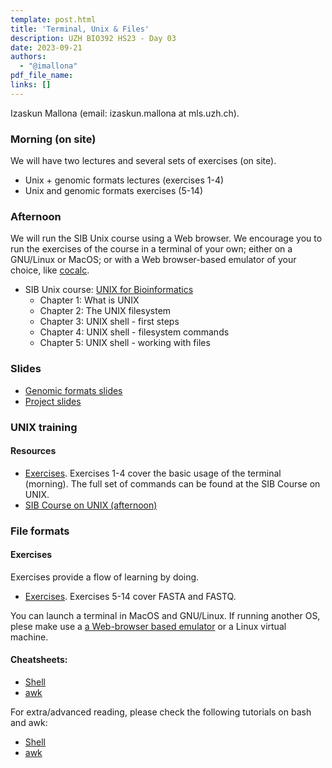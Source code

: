 ```yaml
---
template: post.html
title: 'Terminal, Unix & Files'
description: UZH BIO392 HS23 - Day 03
date: 2023-09-21
authors:
  - "@imallona"
pdf_file_name: 
links: []
---
```


Izaskun Mallona (email: izaskun.mallona at mls.uzh.ch).

### Morning (on site)

We will have two lectures and several sets of exercises (on site).

* Unix + genomic formats lectures (exercises 1-4)
* Unix and genomic formats exercises (5-14)

### Afternoon

We will run the SIB Unix course using a Web browser. We encourage you to run the exercises of the course in a terminal of your own; either on a GNU/Linux or MacOS; or with a Web browser-based emulator of your choice, like [cocalc](https://cocalc.com/app?anonymous=terminal).

* SIB Unix course: [UNIX for Bioinformatics](https://edu.sib.swiss/pluginfile.php/2878/mod_resource/content/4/couselab-html/content.html)
   - Chapter 1: What is UNIX
   - Chapter 2: The UNIX filesystem
   - Chapter 3: UNIX shell - first steps
   - Chapter 4: UNIX shell - filesystem commands
   - Chapter 5: UNIX shell - working with files

<!--more-->

### Slides

* [Genomic formats slides](https://github.com/compbiozurich/UZH-BIO392/blob/master/course-material/2023/imallona/genomic_file_formats.pdf)
* [Project slides](https://github.com/compbiozurich/UZH-BIO392/blob/master/course-material/2023/imallona/bio392_project.pdf)


### UNIX training

#### Resources

* [Exercises](https://github.com/compbiozurich/UZH-BIO392/blob/master/course-material/2023/imallona/exercises.md). Exercises 1-4 cover the basic usage of the terminal (morning). The full set of commands can be found at the SIB Course on UNIX.
* [SIB Course on UNIX (afternoon)](https://edu.sib.swiss/pluginfile.php/2878/mod_resource/content/4/couselab-html/content.html)

### File formats

#### Exercises

Exercises provide a flow of learning by doing.

* [Exercises](https://github.com/compbiozurich/UZH-BIO392/blob/master/course-material/2022/imallona/exercises.md). Exercises 5-14 cover FASTA and FASTQ.

You can launch a terminal in MacOS and GNU/Linux. If running another OS, plese make use a [a Web-browser based emulator](https://cocalc.com/app?anonymous=terminal) or a Linux virtual machine.

#### Cheatsheets:

* [Shell](https://files.fosswire.com/2007/08/fwunixref.pdf)
* [awk](https://gist.github.com/Rafe/3102414)

For extra/advanced reading, please check the following tutorials on bash and awk:

* [Shell](http://www.grymoire.com/Unix/Sh.html)
* [awk](http://www.grymoire.com/Unix/Awk.html)
